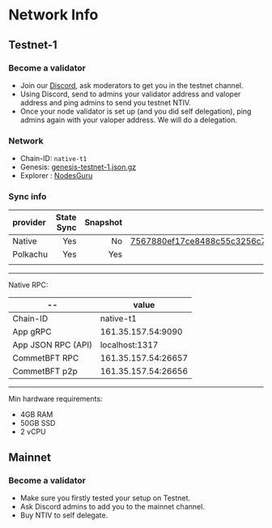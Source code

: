 <!-- markdownlint-disable MD024 -->

# Network Info

## Testnet-1

### Become a validator

- Join our [Discord](https://discord.com/invite/gonative), ask moderators to get you in the testnet channel.
- Using Discord, send to admins your validator address and valoper address and ping admins to send you testnet NTIV.
- Once your node validator is set up (and you did self delegation), ping admins again with your valoper address. We will do a delegation.

### Network

- Chain-ID: `native-t1`
- Genesis: [genesis-testnet-1.json.gz](./genesis/genesis-testnet-1.json.gz)
- Explorer : [NodesGuru](https://testnet.native.explorers.guru/)

### Sync info

| provider | State Sync | Snapshot |                                                         Peer |
| :------- | ---------: | -------: | -----------------------------------------------------------: |
| Native   |        Yes |       No | 7567880ef17ce8488c55c3256c76809b37659cce@161.35.157.54:26656 |
| Polkachu |        Yes |      Yes |      [testnets/native](https://polkachu.com/testnets/native) |
|          |            |          |                                                              |

---

Native RPC:

| --                 | value               |
| ------------------ | ------------------- |
| Chain-ID           | native-t1           |
| App gRPC           | 161.35.157.54:9090  |
| App JSON RPC (API) | localhost:1317      |
| CommetBFT RPC      | 161.35.157.54:26657 |
| CommetBFT p2p      | 161.35.157.54:26656 |

---

Min hardware requirements:

- 4GB RAM
- 50GB SSD
- 2 vCPU

## Mainnet

### Become a validator

- Make sure you firstly tested your setup on Testnet.
- Ask Discord admins to add you to the mainnet channel.
- Buy NTIV to self delegate.
